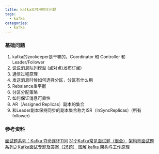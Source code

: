 ```yaml
---
title: kafka高可用相关问题
tags:
  - kafka
categories:
  - kafka
---
```


### 基础问题

1. kafka的zookeeper是干嘛的，Coordinator 和 Controller 和 Leader/Follower
2. 说说消息队列模型 (点对点\发布订阅)
3. 通信过程原理
4. 发送消息时候如何选择分区，分区有什么用
5. Rebalance重平衡
6. 分区分配策略
7. 如何保证消息可靠性
8. AR（Assigned Replicas）副本的集合
9. 和Leader副本保持同步的副本集合称为ISR（InSyncReplicas）(所有follower)

 ### 参考资料

[面试题系列：Kafka 夺命连环11问](https://mp.weixin.qq.com/s/SuALTpvI3IMPSja9pacJ7Q)
[31个Kafka常见面试题（很全）](https://mp.weixin.qq.com/s/NrltMqfDvwlbb9F0rNx5wA)
[架构师面试题系列之Kafka面试专题及答案（26题）](https://mp.weixin.qq.com/s/QfcyaR4EV0-JC-3kU-S9MA)
[图解 kafka 架构与工作原理](https://zhuanlan.zhihu.com/p/442468709)

